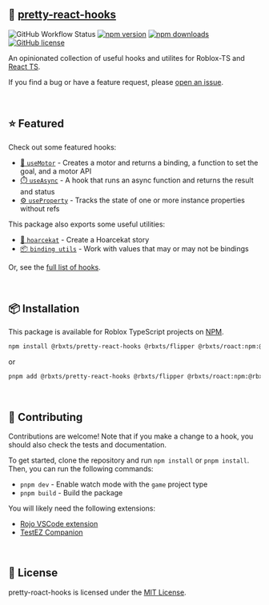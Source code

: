 ## 🌺 [pretty-react-hooks](https://npmjs.com/package/@rbxts/pretty-roact-hooks)

![GitHub Workflow Status](https://img.shields.io/github/actions/workflow/status/littensy/pretty-roact-hooks/ci.yml?branch=master&style=for-the-badge&logo=github)
[![npm version](https://img.shields.io/npm/v/@rbxts/pretty-roact-hooks.svg?style=for-the-badge&logo=npm)](https://www.npmjs.com/package/@rbxts/pretty-roact-hooks)
[![npm downloads](https://img.shields.io/npm/dt/@rbxts/pretty-roact-hooks.svg?style=for-the-badge&logo=npm)](https://www.npmjs.com/package/@rbxts/pretty-roact-hooks)
[![GitHub license](https://img.shields.io/github/license/littensy/pretty-roact-hooks?style=for-the-badge)](LICENSE.md)

An opinionated collection of useful hooks and utilites for Roblox-TS and [React TS](https://github.com/littensy/rbxts-react).

If you find a bug or have a feature request, please [open an issue](https://github.com/littensy/pretty-roact-hooks/issues/new/).

&nbsp;

## ⭐ Featured

Check out some featured hooks:

-   [🦾 `useMotor`](src/use-motor/) - Creates a motor and returns a binding, a function to set the goal, and a motor API
-   [⏱️ `useAsync`](src/use-async/) - A hook that runs an async function and returns the result and status
-   [⚙️ `useProperty`](src/use-property/) - Tracks the state of one or more instance properties without refs

This package also exports some useful utilities:

-   [📕 `hoarcekat`](src/utils/hoarcekat.tsx) - Create a Hoarcekat story
-   [📦 `binding utils`](src/utils/binding.ts) - Work with values that may or may not be bindings

Or, see the [full list of hooks](src/).

&nbsp;

## 📦 Installation

This package is available for Roblox TypeScript projects on [NPM](https://www.npmjs.com/package/@rbxts/pretty-react-hooks).

```sh
npm install @rbxts/pretty-react-hooks @rbxts/flipper @rbxts/roact:npm:@rbxts/react-ts
```

or

```sh
pnpm add @rbxts/pretty-react-hooks @rbxts/flipper @rbxts/roact:npm:@rbxts/react-ts
```

&nbsp;

## 🌻 Contributing

Contributions are welcome! Note that if you make a change to a hook, you should also check the tests and documentation.

To get started, clone the repository and run `npm install` or `pnpm install`. Then, you can run the following commands:

-   `pnpm dev` - Enable watch mode with the `game` project type
-   `pnpm build` - Build the package

You will likely need the following extensions:

-   [Rojo VSCode extension](https://marketplace.visualstudio.com/items?itemName=evaera.vscode-rojo)
-   [TestEZ Companion](https://marketplace.visualstudio.com/items?itemName=tacheometrist.testez-companion)

&nbsp;

## 📝 License

pretty-roact-hooks is licensed under the [MIT License](LICENSE.md).
